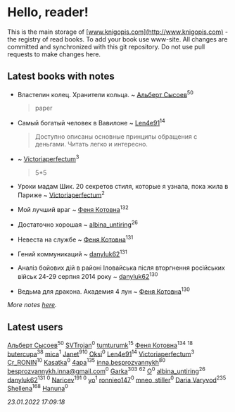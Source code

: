 # Hello, reader!
This is the main storage of [www.knigopis.com](http://www.knigopis.com) - the registry of read books.
To add your book use www-site. All changes are committed and synchronized with this git repository.
Do not use pull requests to make changes here.


## Latest books with notes
* Властелин колец. Хранители кольца. ~ [Альберт Сысоев](users/474/47446642-vkontakte)<sup>50</sup>
    > paper

* Самый богатый человек в Вавилоне ~ [Len4e91](users/254/254448176-yandex)<sup>14</sup>
    > Доступно описаны основные принципы обращения с деньгами. Читать легко и интересно.

*  ~ [Victoriaperfectum](users/117/117396356938980769291-google)<sup>3</sup>
    > 5*5

* Уроки мадам Шик. 20 секретов стиля, которые я узнала, пока жила в Париже ~ [Victoriaperfectum](users/117/117396356938980769291-google)<sup>2</sup>

* Мой лучший враг ~ [Феня Котовна](users/109/109746193906459706720-google)<sup>132</sup>

* Достаточно хорошая ~ [albina_untiring](users/257/2579695-vkontakte)<sup>26</sup>

* Невеста на службе ~ [Феня Котовна](users/109/109746193906459706720-google)<sup>131</sup>

* Гений коммуникаций ~ [danyluk62](users/374/374149854-vkontakte)<sup>131</sup>

* Аналiз бойових дiй в районi Iловайська пiсля вторгнення росiйських вiйськ 24-29 серпня 2014 року ~ [danyluk62](users/374/374149854-vkontakte)<sup>130</sup>

* Ведьма для дракона. Академия 4 лун ~ [Феня Котовна](users/109/109746193906459706720-google)<sup>130</sup>


_More notes [here](latest_books_with_notes.md)._


## Latest users
[Альберт Сысоев](users/474/47446642-vkontakte)<sup>50</sup> 
[SVTrojan](users/110/110093761859864893303-google)<sup>0</sup> 
[tumturumk](users/135/135685382-vkontakte)<sup>15</sup> 
[Феня Котовна](users/109/109746193906459706720-google)<sup>134</sup> 
[](users/118/118248226132797004598-google)<sup>18</sup> 
[butercupa](users/193/193697993-vkontakte)<sup>38</sup> 
[mica](users/103/103163807632858423947-google)<sup>1</sup> 
[Janet](users/108/108113656204404967440-google)<sup>910</sup> 
[Oksi](users/364/3648522-vkontakte)<sup>0</sup> 
[Len4e91](users/254/254448176-yandex)<sup>14</sup> 
[Victoriaperfectum](users/117/117396356938980769291-google)<sup>3</sup> 
[Cr_RONIN](users/112/112090473416384685204-google)<sup>10</sup> 
[Kasatka](users/116/116127233176802148960-google)<sup>0</sup> 
[4apa](users/117/117392596378069249667-google)<sup>135</sup> 
[inna.besprozvannykh](users/733/73323849-yandex)<sup>80</sup> 
[besprozvannykh.inna@gmail.com](users/153/1533293040-yandex)<sup>0</sup> 
[Garka](users/115/115753719718250012620-google)<sup>303</sup> 
[](users/153/1537586159620888-facebook)<sup>62</sup> 
[O](users/388/388959681521597-facebook)<sup>0</sup> 
[albina_untiring](users/257/2579695-vkontakte)<sup>26</sup> 
[danyluk62](users/374/374149854-vkontakte)<sup>131</sup> 
[](users/686/68639652-vkontakte)<sup>0</sup> 
[Naricev](users/107/107090515204537133928-google)<sup>191</sup> 
[](users/106/106221599511620619431-google)<sup>0</sup> 
[yo](users/117/117521442574974529909-google)<sup>1</sup> 
[ronnieo147](users/101/101533407065565467270-google)<sup>0</sup> 
[mneo_stiller](users/301/301206266-vkontakte)<sup>0</sup> 
[Daria Varyvod](users/829/829893410524253-facebook)<sup>235</sup> 
[Shellena](users/134/13413591548892934957-mailru)<sup>168</sup> 
[Hanuna](users/115/115534016831115941868-google)<sup>0</sup> 


_23.01.2022 17:09:18_
